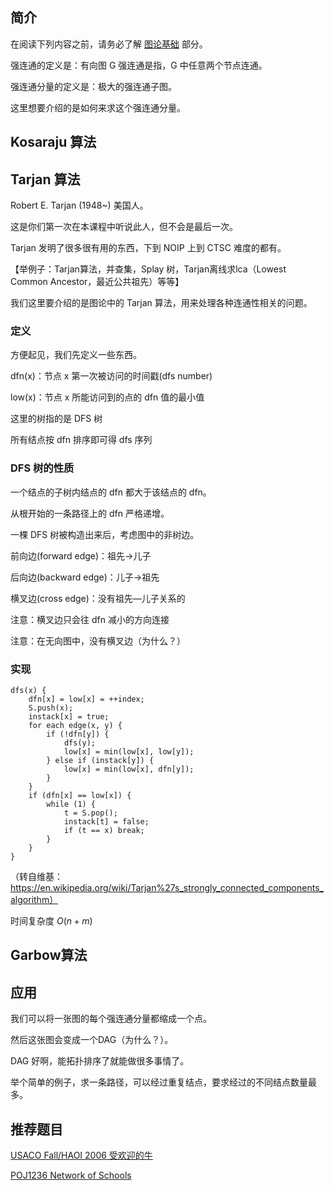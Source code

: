 ## 简介
在阅读下列内容之前，请务必了解 [图论基础](/graph/basic) 部分。

强连通的定义是：有向图 G 强连通是指，G 中任意两个节点连通。

强连通分量的定义是：极大的强连通子图。

这里想要介绍的是如何来求这个强连通分量。
## Kosaraju 算法

## Tarjan 算法

Robert E. Tarjan (1948~) 美国人。

这是你们第一次在本课程中听说此人，但不会是最后一次。

Tarjan 发明了很多很有用的东西，下到 NOIP 上到 CTSC 难度的都有。

【举例子：Tarjan算法，并查集，Splay 树，Tarjan离线求lca（Lowest Common Ancestor，最近公共祖先）等等】

我们这里要介绍的是图论中的 Tarjan 算法，用来处理各种连通性相关的问题。

### 定义

方便起见，我们先定义一些东西。

dfn(x)：节点 x 第一次被访问的时间戳(dfs number)

low(x)：节点 x 所能访问到的点的 dfn 值的最小值

这里的树指的是 DFS 树

所有结点按 dfn 排序即可得 dfs 序列

### DFS 树的性质

一个结点的子树内结点的 dfn 都大于该结点的 dfn。 

从根开始的一条路径上的 dfn 严格递增。

一棵 DFS 树被构造出来后，考虑图中的非树边。

前向边(forward edge)：祖先→儿子

后向边(backward edge)：儿子→祖先

横叉边(cross edge)：没有祖先—儿子关系的

注意：横叉边只会往 dfn 减小的方向连接

注意：在无向图中，没有横叉边（为什么？）

### 实现

```
dfs(x) {
	dfn[x] = low[x] = ++index;
	S.push(x);
	instack[x] = true;
	for each edge(x, y) {
		if (!dfn[y]) {
			dfs(y);
			low[x] = min(low[x], low[y]);
		} else if (instack[y]) {
			low[x] = min(low[x], dfn[y]);
		}
	}
	if (dfn[x] == low[x]) {
		while (1) {
			t = S.pop();
			instack[t] = false;
			if (t == x) break;
		}
	}
}
```

（转自维基：https://en.wikipedia.org/wiki/Tarjan%27s_strongly_connected_components_algorithm）

时间复杂度 $O(n+m)$

## Garbow算法

## 应用

我们可以将一张图的每个强连通分量都缩成一个点。

然后这张图会变成一个DAG（为什么？）。

DAG 好啊，能拓扑排序了就能做很多事情了。

举个简单的例子，求一条路径，可以经过重复结点，要求经过的不同结点数量最多。

## 推荐题目

[USACO Fall/HAOI 2006 受欢迎的牛](https://www.lydsy.com/JudgeOnline/problem.php?id=1051)

[POJ1236 Network of Schools](http://poj.org/problem?id=1236)
